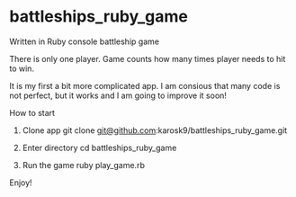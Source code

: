 # battleships_ruby_game
Written in Ruby console battleship game

There is only one player. Game counts how many times player needs to hit to win.

It is my first a bit more complicated app. 
I am consious that many code is not perfect, but it works and I am going to improve it soon!

How to start
1. Clone app
git clone git@github.com:karosk9/battleships_ruby_game.git

2. Enter directory 
cd battleships_ruby_game

3. Run the game
ruby play_game.rb

Enjoy!


